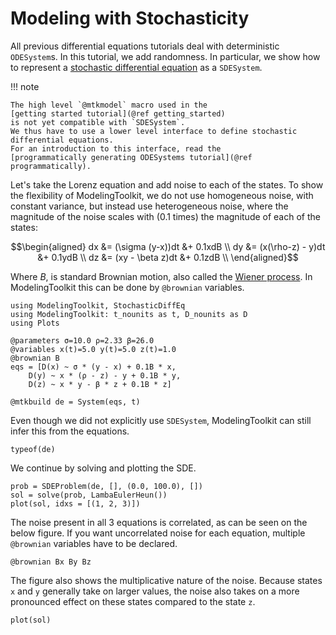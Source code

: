 # Modeling with Stochasticity

All previous differential equations tutorials deal with deterministic `ODESystem`s.
In this tutorial, we add randomness.
In particular, we show how to represent a
[stochastic differential equation](https://en.wikipedia.org/wiki/Stochastic_differential_equation)
as a `SDESystem`.

!!! note
    
    The high level `@mtkmodel` macro used in the
    [getting started tutorial](@ref getting_started)
    is not yet compatible with `SDESystem`.
    We thus have to use a lower level interface to define stochastic differential equations.
    For an introduction to this interface, read the
    [programmatically generating ODESystems tutorial](@ref programmatically).

Let's take the Lorenz equation and add noise to each of the states.
To show the flexibility of ModelingToolkit,
we do not use homogeneous noise, with constant variance,
but instead use heterogeneous noise,
where the magnitude of the noise scales with (0.1 times) the magnitude of each of the states:

```math
\begin{aligned}
dx &= (\sigma (y-x))dt  &+ 0.1xdB \\
dy &= (x(\rho-z) - y)dt &+ 0.1ydB \\
dz &= (xy - \beta z)dt  &+ 0.1zdB \\
\end{aligned}
```

Where $B$, is standard Brownian motion, also called the
[Wiener process](https://en.wikipedia.org/wiki/Wiener_process).
In ModelingToolkit this can be done by `@brownian` variables.

```@example SDE
using ModelingToolkit, StochasticDiffEq
using ModelingToolkit: t_nounits as t, D_nounits as D
using Plots

@parameters σ=10.0 ρ=2.33 β=26.0
@variables x(t)=5.0 y(t)=5.0 z(t)=1.0
@brownian B
eqs = [D(x) ~ σ * (y - x) + 0.1B * x,
    D(y) ~ x * (ρ - z) - y + 0.1B * y,
    D(z) ~ x * y - β * z + 0.1B * z]

@mtkbuild de = System(eqs, t)
```

Even though we did not explicitly use `SDESystem`, ModelingToolkit can still infer this from the equations.

```@example SDE
typeof(de)
```

We continue by solving and plotting the SDE.

```@example SDE
prob = SDEProblem(de, [], (0.0, 100.0), [])
sol = solve(prob, LambaEulerHeun())
plot(sol, idxs = [(1, 2, 3)])
```

The noise present in all 3 equations is correlated, as can be seen on the below figure.
If you want uncorrelated noise for each equation,
multiple `@brownian` variables have to be declared.

```@example SDE
@brownian Bx By Bz
```

The figure also shows the multiplicative nature of the noise.
Because states `x` and `y` generally take on larger values,
the noise also takes on a more pronounced effect on these states compared to the state `z`.

```@example SDE
plot(sol)
```
